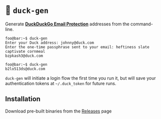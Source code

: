 # 🦆 `duck-gen`

Generate [**DuckDuckGo Email Protection**](https://spreadprivacy.com/protect-your-inbox-with-duckduckgo-email-protection/) addresses from the command-line.

```console
foo@bar:~$ duck-gen
Enter your Duck address: johnny@duck.com
Enter the one-time passphrase sent to your email: heftiness slate captivate cornmeal 
bzpkash3@duck.com

foo@bar:~$ duck-gen
b2lo513ds@duck.com 
```

`duck-gen` will initiate a login flow the first time you run it, but will save your authentication tokens at `~/.duck_token` for future runs. 

## Installation 

Download pre-built binaries from the [Releases](https://github.com/chowder/duck-gen/releases) page
